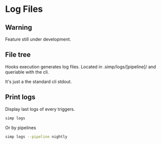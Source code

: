 # Log Files

## Warning

Feature still under development.

## File tree

Hooks execution generates log files.
Located in .simp/logs/[pipeline]/ and queriable with the cli.

It's just a the standard cli stdout.

## Print logs

Display last logs of every triggers.

```bash
simp logs
```

Or by pipelines

```bash
simp logs --pipeline nightly
```
